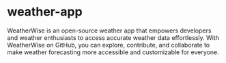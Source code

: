 # weather-app
WeatherWise is an open-source weather app that empowers developers and weather enthusiasts to access accurate weather data effortlessly. With WeatherWise on GitHub, you can explore, contribute, and collaborate to make weather forecasting more accessible and customizable for everyone.
